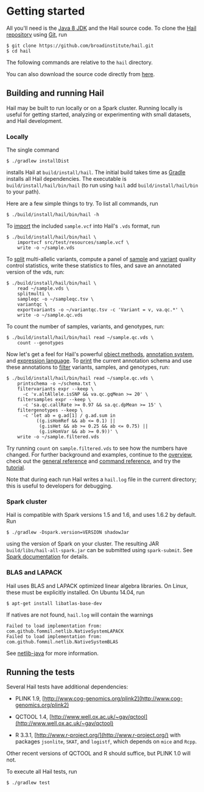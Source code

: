 

# Getting started

All you'll need is the [Java 8 JDK](http://www.oracle.com/technetwork/java/javase/downloads/index.html) and the Hail source code. To clone the [Hail repository](https://github.com/broadinstitute/hail) using [Git](https://git-scm.com/), run
```
$ git clone https://github.com/broadinstitute/hail.git
$ cd hail
```
The following commands are relative to the `hail` directory.

You can also download the source code directly from [here](https://github.com/broadinstitute/hail/archive/master.zip).

## Building and running Hail

Hail may be built to run locally or on a Spark cluster. Running locally is useful for getting started, analyzing or experimenting with small datasets, and Hail development.

### Locally
The single command
```
$ ./gradlew installDist
```
installs Hail at `build/install/hail`. The initial build takes time as [Gradle](https://gradle.org/) installs all Hail dependencies. The executable is `build/install/hail/bin/hail` (to run using `hail` add `build/install/hail/bin` to your path).

Here are a few simple things to try. To list all commands, run
```
$ ./build/install/hail/bin/hail -h
```
To [import](https://hail.is/reference.html#Importing) the included `sample.vcf` into Hail's `.vds` format, run
```
$ ./build/install/hail/bin/hail \
    importvcf src/test/resources/sample.vcf \
    write -o ~/sample.vds
```
To [split](https://hail.is/commands.html#splitmulti) multi-allelic variants, compute a panel of [sample](https://hail.is/commands.html#sampleqc) and [variant](https://hail.is/commands.html#variantqc) quality control statistics, write these statistics to files, and save an annotated version of the vds, run:
```
$ ./build/install/hail/bin/hail \
    read ~/sample.vds \
    splitmulti \
    sampleqc -o ~/sampleqc.tsv \
    variantqc \
    exportvariants -o ~/variantqc.tsv -c 'Variant = v, va.qc.*' \
    write -o ~/sample.qc.vds
```
To count the number of samples, variants, and genotypes, run:
```
$ ./build/install/hail/bin/hail read ~/sample.qc.vds \
    count --genotypes
```
Now let's get a feel for Hail's powerful [object methods](https://hail.is/reference.html#HailObjectProperties), [annotation system](https://hail.is/reference.html#Annotations), and [expression language](https://hail.is/reference.html#HailExpressionLanguage). To [print](https://hail.is/commands.html#printschema) the current annotation schema and use these annotations to [filter](https://hail.is/reference.html#Filtering) variants, samples, and genotypes, run:
```
$ ./build/install/hail/bin/hail read ~/sample.qc.vds \
    printschema -o ~/schema.txt \
    filtervariants expr --keep \
      -c 'v.altAllele.isSNP && va.qc.gqMean >= 20' \
    filtersamples expr --keep \
      -c 'sa.qc.callRate >= 0.97 && sa.qc.dpMean >= 15' \
    filtergenotypes --keep \
      -c 'let ab = g.ad[1] / g.ad.sum in
           ((g.isHomRef && ab <= 0.1) || 
            (g.isHet && ab >= 0.25 && ab <= 0.75) || 
            (g.isHomVar && ab >= 0.9))' \
    write -o ~/sample.filtered.vds
```
Try running `count` on `sample.filtered.vds` to see how the numbers have changed. For further background and examples, continue to the [overview](https://hail.is/overview.html), check out the [general reference](https://hail.is/reference.html) and [command reference](https://hail.is/commands.html), and try the [tutorial](https://hail.is/tutorial.html).

Note that during each run Hail writes a `hail.log` file in the current directory; this is useful to developers for debugging.

### Spark cluster

Hail is compatible with Spark versions 1.5 and 1.6, and uses 1.6.2 by default. Run
```
$ ./gradlew -Dspark.version=VERSION shadowJar
```
using the version of Spark on your cluster. The resulting JAR `build/libs/hail-all-spark.jar` can be submitted using `spark-submit`. See [Spark documentation](http://spark.apache.org/docs/1.6.2/cluster-overview.html) for details.

### BLAS and LAPACK

Hail uses BLAS and LAPACK optimized linear algebra libraries. On Linux, these must be explicitly installed. On Ubuntu 14.04, run
```
$ apt-get install libatlas-base-dev
```
If natives are not found, `hail.log` will contain the warnings
```
Failed to load implementation from: com.github.fommil.netlib.NativeSystemLAPACK
Failed to load implementation from: com.github.fommil.netlib.NativeSystemBLAS
```
See [netlib-java](http://github.com/fommil/netlib-java) for more information.

## Running the tests

Several Hail tests have additional dependencies:

- PLINK 1.9, [http://www.cog-genomics.org/plink2](http://www.cog-genomics.org/plink2)

- QCTOOL 1.4, [http://www.well.ox.ac.uk/~gav/qctool](http://www.well.ox.ac.uk/~gav/qctool)

- R 3.3.1, [http://www.r-project.org/](http://www.r-project.org/) with packages `jsonlite`, `SKAT`, and `logistf`, which depends on `mice` and `Rcpp`.

Other recent versions of QCTOOL and R should suffice, but PLINK 1.0 will not.

To execute all Hail tests, run
```
$ ./gradlew test
```

